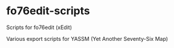 # fo76edit-scripts
Scripts for fo76edit (xEdit)

Various export scripts for YASSM (Yet Another Seventy-Six Map)
